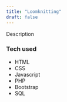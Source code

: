 ```yaml
---
title: "Loomknitting"
draft: false
---
```


Description

### Tech used

* HTML
* CSS
* Javascript
* PHP
* Bootstrap
* SQL
